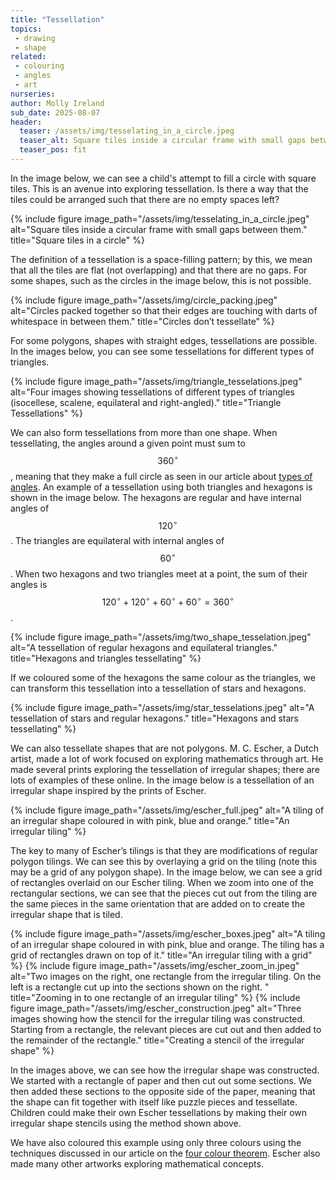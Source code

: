 ```yaml
---
title: "Tessellation"
topics: 
 - drawing
 - shape
related: 
 - colouring
 - angles
 - art
nurseries:    
author: Molly Ireland
sub_date: 2025-08-07
header:
  teaser: /assets/img/tesselating_in_a_circle.jpeg
  teaser_alt: Square tiles inside a circular frame with small gaps between them.
  teaser_pos: fit
---
```

In the image below, we can see a child's attempt to fill a circle with square tiles. This is an avenue into exploring tessellation. Is there a way that the tiles could be arranged such that there are no empty spaces left? 

{% include figure image_path="/assets/img/tesselating_in_a_circle.jpeg" alt="Square tiles inside a circular frame with small gaps between them." title="Square tiles in a circle" %}

The definition of a tessellation is a space-filling pattern; by this, we mean that all the tiles are flat (not overlapping) and that there are no gaps. For some shapes, such as the circles in the image below, this is not possible. 

{% include figure image_path="/assets/img/circle_packing.jpeg" alt="Circles packed together so that their edges are touching with darts of whitespace in between them." title="Circles don’t tessellate" %}

For some polygons, shapes with straight edges, tessellations are possible. In the images below, you can see some tessellations for different types of triangles. 

[To learn about the different types of triangles used, please see our article on triangles.]:#

{% include figure image_path="/assets/img/triangle_tesselations.jpeg" alt="Four images showing tessellations of different types of triangles (isocellese, scalene, equilateral and right-angled)." title="Triangle Tessellations" %}

We can also form tessellations from more than one shape. When tessellating, the angles around a given point must sum to $$360^{\circ}$$, meaning that they make a full circle as seen in our article about [types of angles]({{site.baseurl}}/articles/types_of_angles/). An example of a tessellation using both triangles and hexagons is shown in the image below. The hexagons are regular and have internal angles of $$120^{\circ}$$. The triangles are equilateral with internal angles of $$60^{\circ}$$. When two hexagons and two triangles meet at a point, the sum of their angles is $$120^{\circ}+120^{\circ}+60^{\circ}+60^{\circ} = 360^{\circ}$$.

{% include figure image_path="/assets/img/two_shape_tesselation.jpeg" alt="A tessellation of regular hexagons and equilateral triangles." title="Hexagons and triangles tessellating" %}

If we coloured some of the hexagons the same colour as the triangles, we can transform this tessellation into a tessellation of stars and hexagons. 

{% include figure image_path="/assets/img/star_tesselations.jpeg" alt="A tessellation of stars and regular hexagons." title="Hexagons and stars tessellating" %}

We can also tessellate shapes that are not polygons. M. C. Escher, a Dutch artist, made a lot of work focused on exploring mathematics through art. He made several prints exploring the tessellation of irregular shapes; there are lots of examples of these online. In the image below is a tessellation of an irregular shape inspired by the prints of Escher. 

{% include figure image_path="/assets/img/escher_full.jpeg" alt="A tiling of an irregular shape coloured in with pink, blue and orange." title="An irregular tiling" %}

The key to many of Escher’s tilings is that they are modifications of regular polygon tilings. We can see this by overlaying a grid on the tiling (note this may be a grid of any polygon shape). In the image below, we can see a grid of rectangles overlaid on our Escher tiling. When we zoom into one of the rectangular sections, we can see that the pieces cut out from the tiling are the same pieces in the same orientation that are added on to create the irregular shape that is tiled. 

{% include figure image_path="/assets/img/escher_boxes.jpeg" alt="A tiling of an irregular shape coloured in with pink, blue and orange. The tiling has a grid of rectangles drawn on top of it." title="An irregular tiling with a grid" %}
{% include figure image_path="/assets/img/escher_zoom_in.jpeg" alt="Two images on the right, one rectangle from the irregular tiling. On the left is a rectangle cut up into the sections shown on the right. " title="Zooming in to one rectangle of an irregular tiling" %}
{% include figure image_path="/assets/img/escher_construction.jpeg" alt="Three images showing how the stencil for the irregular tiling was constructed. Starting from a rectangle, the relevant pieces are cut out and then added to the remainder of the rectangle." title="Creating a stencil of the irregular shape" %}

In the images above, we can see how the irregular shape was constructed. We started with a rectangle of paper and then cut out some sections. We then added these sections to the opposite side of the paper, meaning that the shape can fit together with itself like puzzle pieces and tessellate. Children could make their own Escher tessellations by making their own irregular shape stencils using the method shown above.

We have also coloured this example using only three colours using the techniques discussed in our article on the [four colour theorem]({{site.baseulr}}/articles/the_four_colour_theorem/). Escher also made many other artworks exploring mathematical concepts.

[would be nice to have an article on circle packing and link this here]:#
